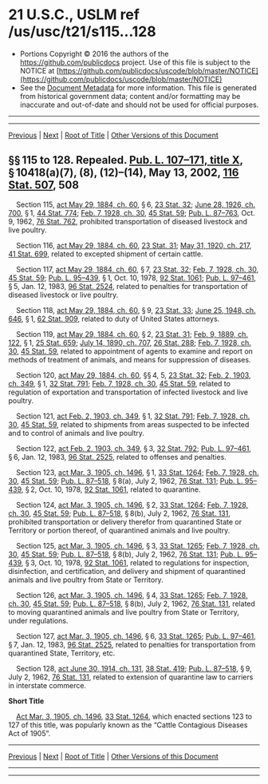 ---
---

# 21 U.S.C., USLM ref /us/usc/t21/s115...128

* Portions Copyright © 2016 the authors of the https://github.com/publicdocs project.
  Use of this file is subject to the NOTICE at [https://github.com/publicdocs/uscode/blob/master/NOTICE](https://github.com/publicdocs/uscode/blob/master/NOTICE)
* See the [Document Metadata](././../../../../..//README.md) for more information.
  This file is generated from historical government data; content and/or formatting may be inaccurate and out-of-date and should not be used for official purposes.

----------
----------

[Previous](./../../../../..//us/usc/t21/ch4/schIII/m__us_usc_t21_s114i.md) | [Next](./../../../../..//us/usc/t21/ch4/schIII/m__us_usc_t21_s129.md) | [Root of Title](./../../../../../) | [Other Versions of this Document](https://publicdocs.github.io/go/links?ns=uslm&ref=%2Fus%2Fusc%2Ft21%2Fs115...128)

## §§ 115 to 128. Repealed. [Pub. L. 107–171, title X][/us/pl/107/171/tX], § 10418(a)(7), (8), (12)–(14), May 13, 2002, [116 Stat. 507][/us/stat/116/507], 508

    Section 115, [act May 29, 1884, ch. 60][/us/act/1884-05-29/ch60], § 6, [23 Stat. 32][/us/stat/23/32]; [June 28, 1926, ch. 700][/us/act/1926-06-28/ch700], § 1, [44 Stat. 774][/us/stat/44/774]; [Feb. 7, 1928, ch. 30][/us/act/1928-02-07/ch30], [45 Stat. 59][/us/stat/45/59]; [Pub. L. 87–763][/us/pl/87/763], Oct. 9, 1962, [76 Stat. 762][/us/stat/76/762], prohibited transportation of diseased livestock and live poultry.

    Section 116, [act May 29, 1884, ch. 60][/us/act/1884-05-29/ch60], [23 Stat. 31][/us/stat/23/31]; [May 31, 1920, ch. 217][/us/act/1920-05-31/ch217], [41 Stat. 699][/us/stat/41/699], related to excepted shipment of certain cattle.

    Section 117, [act May 29, 1884, ch. 60][/us/act/1884-05-29/ch60], § 7, [23 Stat. 32][/us/stat/23/32]; [Feb. 7, 1928, ch. 30][/us/act/1928-02-07/ch30], [45 Stat. 59][/us/stat/45/59]; [Pub. L. 95–439][/us/pl/95/439], § 1, Oct. 10, 1978, [92 Stat. 1061][/us/stat/92/1061]; [Pub. L. 97–461][/us/pl/97/461], § 5, Jan. 12, 1983, [96 Stat. 2524][/us/stat/96/2524], related to penalties for transportation of diseased livestock or live poultry.

    Section 118, [act May 29, 1884, ch. 60][/us/act/1884-05-29/ch60], § 9, [23 Stat. 33][/us/stat/23/33]; [June 25, 1948, ch. 646][/us/act/1948-06-25/ch646], § 1, [62 Stat. 909][/us/stat/62/909], related to duty of United States attorneys.

    Section 119, [act May 29, 1884, ch. 60][/us/act/1884-05-29/ch60], § 2, [23 Stat. 31][/us/stat/23/31]; [Feb. 9, 1889, ch. 122][/us/act/1889-02-09/ch122], § 1, [25 Stat. 659][/us/stat/25/659]; [July 14, 1890, ch. 707][/us/act/1890-07-14/ch707], [26 Stat. 288][/us/stat/26/288]; [Feb. 7, 1928, ch. 30][/us/act/1928-02-07/ch30], [45 Stat. 59][/us/stat/45/59], related to appointment of agents to examine and report on methods of treatment of animals, and means for suppression of diseases.

    Section 120, [act May 29, 1884, ch. 60][/us/act/1884-05-29/ch60], §§ 4, 5, [23 Stat. 32][/us/stat/23/32]; [Feb. 2, 1903, ch. 349][/us/act/1903-02-02/ch349], § 1, [32 Stat. 791][/us/stat/32/791]; [Feb. 7, 1928, ch. 30][/us/act/1928-02-07/ch30], [45 Stat. 59][/us/stat/45/59], related to regulation of exportation and transportation of infected livestock and live poultry.

    Section 121, [act Feb. 2, 1903, ch. 349][/us/act/1903-02-02/ch349], § 1, [32 Stat. 791][/us/stat/32/791]; [Feb. 7, 1928, ch. 30][/us/act/1928-02-07/ch30], [45 Stat. 59][/us/stat/45/59], related to shipments from areas suspected to be infected and to control of animals and live poultry.

    Section 122, [act Feb. 2, 1903, ch. 349][/us/act/1903-02-02/ch349], § 3, [32 Stat. 792][/us/stat/32/792]; [Pub. L. 97–461][/us/pl/97/461], § 6, Jan. 12, 1983, [96 Stat. 2525][/us/stat/96/2525], related to offenses and penalties.

    Section 123, [act Mar. 3, 1905, ch. 1496][/us/act/1905-03-03/ch1496], § 1, [33 Stat. 1264][/us/stat/33/1264]; [Feb. 7, 1928, ch. 30][/us/act/1928-02-07/ch30], [45 Stat. 59][/us/stat/45/59]; [Pub. L. 87–518][/us/pl/87/518], § 8(a), July 2, 1962, [76 Stat. 131][/us/stat/76/131]; [Pub. L. 95–439][/us/pl/95/439], § 2, Oct. 10, 1978, [92 Stat. 1061][/us/stat/92/1061], related to quarantine.

    Section 124, [act Mar. 3, 1905, ch. 1496][/us/act/1905-03-03/ch1496], § 2, [33 Stat. 1264][/us/stat/33/1264]; [Feb. 7, 1928, ch. 30][/us/act/1928-02-07/ch30], [45 Stat. 59][/us/stat/45/59]; [Pub. L. 87–518][/us/pl/87/518], § 8(b), July 2, 1962, [76 Stat. 131][/us/stat/76/131], prohibited transportation or delivery therefor from quarantined State or Territory or portion thereof, of quarantined animals and live poultry.

    Section 125, [act Mar. 3, 1905, ch. 1496][/us/act/1905-03-03/ch1496], § 3, [33 Stat. 1265][/us/stat/33/1265]; [Feb. 7, 1928, ch. 30][/us/act/1928-02-07/ch30], [45 Stat. 59][/us/stat/45/59]; [Pub. L. 87–518][/us/pl/87/518], § 8(b), July 2, 1962, [76 Stat. 131][/us/stat/76/131]; [Pub. L. 95–439][/us/pl/95/439], § 3, Oct. 10, 1978, [92 Stat. 1061][/us/stat/92/1061], related to regulations for inspection, disinfection, and certification, and delivery and shipment of quarantined animals and live poultry from State or Territory.

    Section 126, [act Mar. 3, 1905, ch. 1496][/us/act/1905-03-03/ch1496], § 4, [33 Stat. 1265][/us/stat/33/1265]; [Feb. 7, 1928, ch. 30][/us/act/1928-02-07/ch30], [45 Stat. 59][/us/stat/45/59]; [Pub. L. 87–518][/us/pl/87/518], § 8(b), July 2, 1962, [76 Stat. 131][/us/stat/76/131], related to moving quarantined animals and live poultry from State or Territory, under regulations.

    Section 127, [act Mar. 3, 1905, ch. 1496][/us/act/1905-03-03/ch1496], § 6, [33 Stat. 1265][/us/stat/33/1265]; [Pub. L. 97–461][/us/pl/97/461], § 7, Jan. 12, 1983, [96 Stat. 2525][/us/stat/96/2525], related to penalties for transportation from quarantined State, Territory, etc.

    Section 128, [act June 30, 1914, ch. 131][/us/act/1914-06-30/ch131], [38 Stat. 419][/us/stat/38/419]; [Pub. L. 87–518][/us/pl/87/518], § 9, July 2, 1962, [76 Stat. 131][/us/stat/76/131], related to extension of quarantine law to carriers in interstate commerce.

 __Short Title__ 

    [Act Mar. 3, 1905, ch. 1496][/us/act/1905-03-03/ch1496], [33 Stat. 1264][/us/stat/33/1264], which enacted sections 123 to 127 of this title, was popularly known as the “Cattle Contagious Diseases Act of 1905”.

----------

[Previous](./../../../../..//us/usc/t21/ch4/schIII/m__us_usc_t21_s114i.md) | [Next](./../../../../..//us/usc/t21/ch4/schIII/m__us_usc_t21_s129.md) | [Root of Title](./../../../../../) | [Other Versions of this Document](https://publicdocs.github.io/go/links?ns=uslm&ref=%2Fus%2Fusc%2Ft21%2Fs115...128)

----------
----------

[/us/pl/107/171/tX]: https://publicdocs.github.io/go/links?ns=uslm&ref=%2Fus%2Fpl%2F107%2F171%2FtX
[/us/stat/116/507]: https://publicdocs.github.io/go/links?ns=uslm&ref=%2Fus%2Fstat%2F116%2F507
[/us/act/1884-05-29/ch60]: https://publicdocs.github.io/go/links?ns=uslm&ref=%2Fus%2Fact%2F1884-05-29%2Fch60
[/us/stat/23/32]: https://publicdocs.github.io/go/links?ns=uslm&ref=%2Fus%2Fstat%2F23%2F32
[/us/act/1926-06-28/ch700]: https://publicdocs.github.io/go/links?ns=uslm&ref=%2Fus%2Fact%2F1926-06-28%2Fch700
[/us/stat/44/774]: https://publicdocs.github.io/go/links?ns=uslm&ref=%2Fus%2Fstat%2F44%2F774
[/us/act/1928-02-07/ch30]: https://publicdocs.github.io/go/links?ns=uslm&ref=%2Fus%2Fact%2F1928-02-07%2Fch30
[/us/stat/45/59]: https://publicdocs.github.io/go/links?ns=uslm&ref=%2Fus%2Fstat%2F45%2F59
[/us/pl/87/763]: https://publicdocs.github.io/go/links?ns=uslm&ref=%2Fus%2Fpl%2F87%2F763
[/us/stat/76/762]: https://publicdocs.github.io/go/links?ns=uslm&ref=%2Fus%2Fstat%2F76%2F762
[/us/act/1884-05-29/ch60]: https://publicdocs.github.io/go/links?ns=uslm&ref=%2Fus%2Fact%2F1884-05-29%2Fch60
[/us/stat/23/31]: https://publicdocs.github.io/go/links?ns=uslm&ref=%2Fus%2Fstat%2F23%2F31
[/us/act/1920-05-31/ch217]: https://publicdocs.github.io/go/links?ns=uslm&ref=%2Fus%2Fact%2F1920-05-31%2Fch217
[/us/stat/41/699]: https://publicdocs.github.io/go/links?ns=uslm&ref=%2Fus%2Fstat%2F41%2F699
[/us/act/1884-05-29/ch60]: https://publicdocs.github.io/go/links?ns=uslm&ref=%2Fus%2Fact%2F1884-05-29%2Fch60
[/us/stat/23/32]: https://publicdocs.github.io/go/links?ns=uslm&ref=%2Fus%2Fstat%2F23%2F32
[/us/act/1928-02-07/ch30]: https://publicdocs.github.io/go/links?ns=uslm&ref=%2Fus%2Fact%2F1928-02-07%2Fch30
[/us/stat/45/59]: https://publicdocs.github.io/go/links?ns=uslm&ref=%2Fus%2Fstat%2F45%2F59
[/us/pl/95/439]: https://publicdocs.github.io/go/links?ns=uslm&ref=%2Fus%2Fpl%2F95%2F439
[/us/stat/92/1061]: https://publicdocs.github.io/go/links?ns=uslm&ref=%2Fus%2Fstat%2F92%2F1061
[/us/pl/97/461]: https://publicdocs.github.io/go/links?ns=uslm&ref=%2Fus%2Fpl%2F97%2F461
[/us/stat/96/2524]: https://publicdocs.github.io/go/links?ns=uslm&ref=%2Fus%2Fstat%2F96%2F2524
[/us/act/1884-05-29/ch60]: https://publicdocs.github.io/go/links?ns=uslm&ref=%2Fus%2Fact%2F1884-05-29%2Fch60
[/us/stat/23/33]: https://publicdocs.github.io/go/links?ns=uslm&ref=%2Fus%2Fstat%2F23%2F33
[/us/act/1948-06-25/ch646]: https://publicdocs.github.io/go/links?ns=uslm&ref=%2Fus%2Fact%2F1948-06-25%2Fch646
[/us/stat/62/909]: https://publicdocs.github.io/go/links?ns=uslm&ref=%2Fus%2Fstat%2F62%2F909
[/us/act/1884-05-29/ch60]: https://publicdocs.github.io/go/links?ns=uslm&ref=%2Fus%2Fact%2F1884-05-29%2Fch60
[/us/stat/23/31]: https://publicdocs.github.io/go/links?ns=uslm&ref=%2Fus%2Fstat%2F23%2F31
[/us/act/1889-02-09/ch122]: https://publicdocs.github.io/go/links?ns=uslm&ref=%2Fus%2Fact%2F1889-02-09%2Fch122
[/us/stat/25/659]: https://publicdocs.github.io/go/links?ns=uslm&ref=%2Fus%2Fstat%2F25%2F659
[/us/act/1890-07-14/ch707]: https://publicdocs.github.io/go/links?ns=uslm&ref=%2Fus%2Fact%2F1890-07-14%2Fch707
[/us/stat/26/288]: https://publicdocs.github.io/go/links?ns=uslm&ref=%2Fus%2Fstat%2F26%2F288
[/us/act/1928-02-07/ch30]: https://publicdocs.github.io/go/links?ns=uslm&ref=%2Fus%2Fact%2F1928-02-07%2Fch30
[/us/stat/45/59]: https://publicdocs.github.io/go/links?ns=uslm&ref=%2Fus%2Fstat%2F45%2F59
[/us/act/1884-05-29/ch60]: https://publicdocs.github.io/go/links?ns=uslm&ref=%2Fus%2Fact%2F1884-05-29%2Fch60
[/us/stat/23/32]: https://publicdocs.github.io/go/links?ns=uslm&ref=%2Fus%2Fstat%2F23%2F32
[/us/act/1903-02-02/ch349]: https://publicdocs.github.io/go/links?ns=uslm&ref=%2Fus%2Fact%2F1903-02-02%2Fch349
[/us/stat/32/791]: https://publicdocs.github.io/go/links?ns=uslm&ref=%2Fus%2Fstat%2F32%2F791
[/us/act/1928-02-07/ch30]: https://publicdocs.github.io/go/links?ns=uslm&ref=%2Fus%2Fact%2F1928-02-07%2Fch30
[/us/stat/45/59]: https://publicdocs.github.io/go/links?ns=uslm&ref=%2Fus%2Fstat%2F45%2F59
[/us/act/1903-02-02/ch349]: https://publicdocs.github.io/go/links?ns=uslm&ref=%2Fus%2Fact%2F1903-02-02%2Fch349
[/us/stat/32/791]: https://publicdocs.github.io/go/links?ns=uslm&ref=%2Fus%2Fstat%2F32%2F791
[/us/act/1928-02-07/ch30]: https://publicdocs.github.io/go/links?ns=uslm&ref=%2Fus%2Fact%2F1928-02-07%2Fch30
[/us/stat/45/59]: https://publicdocs.github.io/go/links?ns=uslm&ref=%2Fus%2Fstat%2F45%2F59
[/us/act/1903-02-02/ch349]: https://publicdocs.github.io/go/links?ns=uslm&ref=%2Fus%2Fact%2F1903-02-02%2Fch349
[/us/stat/32/792]: https://publicdocs.github.io/go/links?ns=uslm&ref=%2Fus%2Fstat%2F32%2F792
[/us/pl/97/461]: https://publicdocs.github.io/go/links?ns=uslm&ref=%2Fus%2Fpl%2F97%2F461
[/us/stat/96/2525]: https://publicdocs.github.io/go/links?ns=uslm&ref=%2Fus%2Fstat%2F96%2F2525
[/us/act/1905-03-03/ch1496]: https://publicdocs.github.io/go/links?ns=uslm&ref=%2Fus%2Fact%2F1905-03-03%2Fch1496
[/us/stat/33/1264]: https://publicdocs.github.io/go/links?ns=uslm&ref=%2Fus%2Fstat%2F33%2F1264
[/us/act/1928-02-07/ch30]: https://publicdocs.github.io/go/links?ns=uslm&ref=%2Fus%2Fact%2F1928-02-07%2Fch30
[/us/stat/45/59]: https://publicdocs.github.io/go/links?ns=uslm&ref=%2Fus%2Fstat%2F45%2F59
[/us/pl/87/518]: https://publicdocs.github.io/go/links?ns=uslm&ref=%2Fus%2Fpl%2F87%2F518
[/us/stat/76/131]: https://publicdocs.github.io/go/links?ns=uslm&ref=%2Fus%2Fstat%2F76%2F131
[/us/pl/95/439]: https://publicdocs.github.io/go/links?ns=uslm&ref=%2Fus%2Fpl%2F95%2F439
[/us/stat/92/1061]: https://publicdocs.github.io/go/links?ns=uslm&ref=%2Fus%2Fstat%2F92%2F1061
[/us/act/1905-03-03/ch1496]: https://publicdocs.github.io/go/links?ns=uslm&ref=%2Fus%2Fact%2F1905-03-03%2Fch1496
[/us/stat/33/1264]: https://publicdocs.github.io/go/links?ns=uslm&ref=%2Fus%2Fstat%2F33%2F1264
[/us/act/1928-02-07/ch30]: https://publicdocs.github.io/go/links?ns=uslm&ref=%2Fus%2Fact%2F1928-02-07%2Fch30
[/us/stat/45/59]: https://publicdocs.github.io/go/links?ns=uslm&ref=%2Fus%2Fstat%2F45%2F59
[/us/pl/87/518]: https://publicdocs.github.io/go/links?ns=uslm&ref=%2Fus%2Fpl%2F87%2F518
[/us/stat/76/131]: https://publicdocs.github.io/go/links?ns=uslm&ref=%2Fus%2Fstat%2F76%2F131
[/us/act/1905-03-03/ch1496]: https://publicdocs.github.io/go/links?ns=uslm&ref=%2Fus%2Fact%2F1905-03-03%2Fch1496
[/us/stat/33/1265]: https://publicdocs.github.io/go/links?ns=uslm&ref=%2Fus%2Fstat%2F33%2F1265
[/us/act/1928-02-07/ch30]: https://publicdocs.github.io/go/links?ns=uslm&ref=%2Fus%2Fact%2F1928-02-07%2Fch30
[/us/stat/45/59]: https://publicdocs.github.io/go/links?ns=uslm&ref=%2Fus%2Fstat%2F45%2F59
[/us/pl/87/518]: https://publicdocs.github.io/go/links?ns=uslm&ref=%2Fus%2Fpl%2F87%2F518
[/us/stat/76/131]: https://publicdocs.github.io/go/links?ns=uslm&ref=%2Fus%2Fstat%2F76%2F131
[/us/pl/95/439]: https://publicdocs.github.io/go/links?ns=uslm&ref=%2Fus%2Fpl%2F95%2F439
[/us/stat/92/1061]: https://publicdocs.github.io/go/links?ns=uslm&ref=%2Fus%2Fstat%2F92%2F1061
[/us/act/1905-03-03/ch1496]: https://publicdocs.github.io/go/links?ns=uslm&ref=%2Fus%2Fact%2F1905-03-03%2Fch1496
[/us/stat/33/1265]: https://publicdocs.github.io/go/links?ns=uslm&ref=%2Fus%2Fstat%2F33%2F1265
[/us/act/1928-02-07/ch30]: https://publicdocs.github.io/go/links?ns=uslm&ref=%2Fus%2Fact%2F1928-02-07%2Fch30
[/us/stat/45/59]: https://publicdocs.github.io/go/links?ns=uslm&ref=%2Fus%2Fstat%2F45%2F59
[/us/pl/87/518]: https://publicdocs.github.io/go/links?ns=uslm&ref=%2Fus%2Fpl%2F87%2F518
[/us/stat/76/131]: https://publicdocs.github.io/go/links?ns=uslm&ref=%2Fus%2Fstat%2F76%2F131
[/us/act/1905-03-03/ch1496]: https://publicdocs.github.io/go/links?ns=uslm&ref=%2Fus%2Fact%2F1905-03-03%2Fch1496
[/us/stat/33/1265]: https://publicdocs.github.io/go/links?ns=uslm&ref=%2Fus%2Fstat%2F33%2F1265
[/us/pl/97/461]: https://publicdocs.github.io/go/links?ns=uslm&ref=%2Fus%2Fpl%2F97%2F461
[/us/stat/96/2525]: https://publicdocs.github.io/go/links?ns=uslm&ref=%2Fus%2Fstat%2F96%2F2525
[/us/act/1914-06-30/ch131]: https://publicdocs.github.io/go/links?ns=uslm&ref=%2Fus%2Fact%2F1914-06-30%2Fch131
[/us/stat/38/419]: https://publicdocs.github.io/go/links?ns=uslm&ref=%2Fus%2Fstat%2F38%2F419
[/us/pl/87/518]: https://publicdocs.github.io/go/links?ns=uslm&ref=%2Fus%2Fpl%2F87%2F518
[/us/stat/76/131]: https://publicdocs.github.io/go/links?ns=uslm&ref=%2Fus%2Fstat%2F76%2F131
[/us/act/1905-03-03/ch1496]: https://publicdocs.github.io/go/links?ns=uslm&ref=%2Fus%2Fact%2F1905-03-03%2Fch1496
[/us/stat/33/1264]: https://publicdocs.github.io/go/links?ns=uslm&ref=%2Fus%2Fstat%2F33%2F1264


